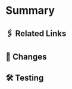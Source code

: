 <!-----------------------------------------------------------------------------•
| 🔵 DO: Include relevant Jira issue key(s) in title.                          |
| 🔵 DO: use the Draft Pull Request functionality for WIP PRs                  |
•------------------------------------------------------------------------------>

# Summary <!-- 📍REQUIRED -->

<!-- High-level description of what this PR does. ----------------------------->




## 🖇 Related Links <!-- 📍REQUIRED -->

<!-- List relevant link(s): Jira issues, Slack conversations, etcetera. ------>




## 🔀 Changes <!-- 📍REQUIRED -->




<!-----------------------------------------------------------------------------•
| 🔵 DO: List changes made application logic.                                  |
| 🔵 DO: Keep each listed change brief; one or two sentences.                  |
| 🔴 DO NOT: List files changed.                                               |
|                                                                              |
| Example:                                                                     |
|   * added new API definitions                                                |
|   * updated styles for redesigned GDC tile                                   |
|   * added `getFullName()` instance method for class `Contact`.               |
•------------------------------------------------------------------------------>

## 🛠 Testing <!-- 📍REQUIRED -->




<!-----------------------------------------------------------------------------•
| 🔵 DO: Explain what needs testing.                                           |
| 🔵 DO: Explain how it should be tested, if necessary.                        |
| 🔵 DO: List all necessary steps to run this branch, such as db operations.   |
•------------------------------------------------------------------------------>

<!--
🖥 Screenshots
--------------------------------------------------------------------------------
<!-- Include only if there are noteworthy changes to the UI. ------------------>

<!-----------------------------------------------------------------------------•
| PULL REQUEST REQUIREMENTS                                                    |
| =============================================================================|
|                                                                              |
| When applicable, this project requires that each PR fulfills the following:  |
|                                                                              |
| * Unit tests have been created/modified                                      |
| * End-to-end tests have been created/modified                                |
| * IE11 has been tested when modifying styles                                 |
|                                                                              |
|                                                                              |
| For Draft PRs, you are responsible for marking them as Ready to Review       |
| when your work is done.                                                      |
|                                                                              |
•------------------------------------------------------------------------------>
